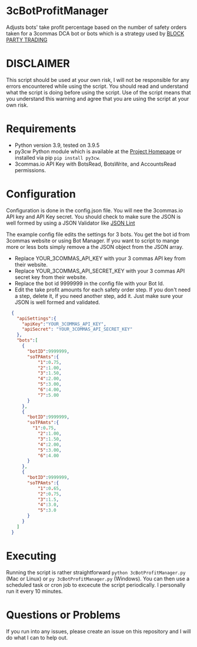 # 3cBotProfitManager
Adjusts bots' take profit percentage based on the number of safety orders taken for a 3commas DCA bot or bots which is a strategy used by [BLOCK PARTY TRADING](https://www.blockpartytrading.com/)

# DISCLAIMER
This script should be used at your own risk, I will not be responsible for any errors encountered while using the script. You should read and understand what the script is doing before using the script.  Use of the script means that you understand this warning and agree that you are using the script at your own risk.

# Requirements
* Python version 3.9, tested on 3.9.5
* py3cw Python module which is available at the [Project Homepage](https://github.com/bogdanteodoru/py3cw) or installed via pip `pip install py3cw`.
* 3commas.io API Key with BotsRead, BotsWrite, and AccountsRead permissions. 

# Configuration
Configuration is done in the config.json file.  You will nee the 3commas.io API key and API Key secret. You should check to make sure the JSON is well formed by using a JSON Validator like [JSON Lint](https://jsonlint.com/)

The example config file edits the settings for 3 bots. You get the bot id from 3commas website or using Bot Manager.  If you want to script to mange more or less bots simply remove a the JSON object from the JSON array.

* Replace YOUR_3COMMAS_API_KEY with your 3 commas API key from their website. 
* Replace YOUR_3COMMAS_API_SECRET_KEY with your 3 commas API secret key from their website. 
* Replace the bot id 9999999 in the config file with your Bot Id. 
* Edit the take profit amounts for each safety order step.  If you don't need a step, delete it, if you need another step, add it.  Just make sure your JSON is well formed and validated. 

```json
  {
    "apiSettings":{
      "apiKey":"YOUR_3COMMAS_API_KEY", 
      "apiSecret": "YOUR_3COMMAS_API_SECRET_KEY"
    },
    "bots":[
      {
        "botID":9999999,
        "soTPAmts":{
            "1":0.75,
            "2":1.00,
            "3":1.50,
            "4":2.00,
            "5":3.00,
            "6":4.00, 
            "7":5.00
        }
      }, 
      {
        "botID":9999999,
        "soTPAmts":{
          "1":0.75,
            "2":1.00,
            "3":1.50,
            "4":2.00,
            "5":3.00,
            "6":4.00
        }
      },
      {
        "botID":9999999, 
        "soTPAmts":{
            "1":0.65,
            "2":0.75,
            "3":1.5,
            "4":3.0,
            "5":3.0
        }
      }
    ]
  }
```

# Executing
Running the script is rather straightforward `python 3cBotProfitManager.py` (Mac or Linux) or `py 3cBotProfitManager.py` (Windows).  You can then use a scheduled task or cron job to excecute the script periodically. I personally run it every 10 minutes.  

# Questions or Problems
If you run into any issues, please create an issue on this repository and I will do what I can to help out.
